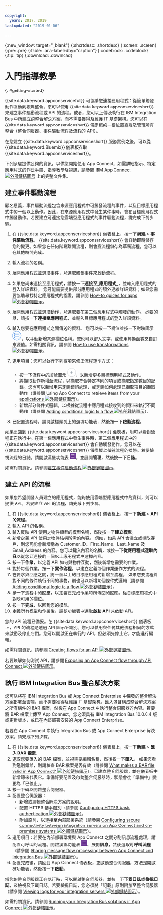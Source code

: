 ```yaml
---

copyright:
  years: 2017, 2019
lastupdated: "2019-02-06"

---
```


{:new_window: target="_blank"}
{:shortdesc: .shortdesc}
{:screen: .screen}
{:pre: .pre}
{:table: .aria-labeledby="caption"}
{:codeblock: .codeblock}
{:tip: .tip} 
{:download: .download}


# 入門指導教學
{: #getting-started}

{{site.data.keyword.appconservicefull}} 可協助您連接應用程式：從簡單觸發動作互動到複雜整合。您可以使用 {{site.data.keyword.appconserviceshort}} 來建立事件驅動流程或 API 的流程。或者，您可以上傳及執行在 IBM Integration Bus 中所建立的整合解決方案，而不需要獲得及維護 IT 基礎架構。您可以在 {{site.data.keyword.appconserviceshort}} 儀表板的一個位置查看及管理所有整合（整合伺服器、事件驅動流程及流程的 API）。 

在您建立 {{site.data.keyword.appconserviceshort}} 服務實例之後，可以從 {{site.data.keyword.Bluemix}} 儀表板存取 {{site.data.keyword.appconserviceshort}}。

下列步驟提供足夠的資訊，以供您開始使用 App Connect。如需詳細指示、特定應用程式的作法手冊、指導教學及視訊，請參閱 [IBM App Connect ![外部鏈結圖示](../../icons/launch-glyph.svg "外部鏈結圖示")](https://developer.ibm.com/integration/docs/app-connect/) 上的完整文件集。

## 建立事件驅動流程

顧名思義，事件驅動流程包含來源應用程式中可觸發流程的事件，以及目標應用程式中的一個以上動作。因此，在來源應用程式中發生某件事時，會在目標應用程式中觸發動作。若要建立可連接您雲端型應用程式的事件驅動流程，請完成下列步驟。
1.  在 {{site.data.keyword.appconserviceshort}} 儀表板上，按一下**新建** > **事件驅動流程**。
    {{site.data.keyword.appconserviceshort}} 會自動即時儲存您的變更。如果您在任何階段離開流程，則會將流程儲存為草稿流程，您可以在其他時間完成。
1.  輸入流程的名稱。
1.  展開應用程式並選取事件，以選取觸發事件來啟動流程。
1.  如果您尚未連接至應用程式，請按一下**連接至_應用程式_**，並輸入應用程式的登入詳細資料。
    您可能需要提供部分應用程式的額外連線詳細資料；如果您需要協助尋找特定應用程式的認證，請參閱 [How-to guides for apps ![外部鏈結圖示](../../icons/launch-glyph.svg "外部鏈結圖示")](https://developer.ibm.com/integration/docs/app-connect/how-to-guides-for-apps/)。
1.  展開應用程式並選取動作，以選取要在第二個應用程式中觸發的動作。
    必要的話，請按一下**連接至應用程式**，並輸入目標應用程式的登入詳細資料。
1. 輸入您要在應用程式之間傳送的資料。
    您可以按一下欄位並按一下對映圖示 ![對映圖示](/images/MappingIcon.jpg)，以手動新增來源欄位名稱。您也可以鍵入文字，或使用轉換函數來自訂來源值。如需相關資訊，請參閱 [How to use transformations ![外部鏈結圖示](../../icons/launch-glyph.svg "外部鏈結圖示")](https://developer.ibm.com/integration/docs/app-connect/faq/#faq_transforms)。
1. 選用項目：您可以執行下列事項來修正流程運作方式：
    * 按一下流程中的加號圖示 ![新增應用程式圖示](/images/AddApp.jpg)，以新增更多目標應用程式及動作。
    * 將擷取動作新增至流程，以擷取符合特定準則的項目或擷取指定數目的記錄。您也可以新增用來定義錯誤處理，或定義如何處理已擷取項目的擷取動作（請參閱 [Using App Connect to retrieve items from your applications ![外部鏈結圖示](../../icons/launch-glyph.svg "外部鏈結圖示")](https://developer.ibm.com/integration/docs/app-connect/tutorials-for-ibm-app-connect/using-ibm-app-connect-retrieve-items-applications/)）。
    * 新增部分條件式邏輯，以根據從流程中應用程式接收到的資料來執行不同動作（請參閱 [Adding conditional logic to a flow ![外部鏈結圖示](../../icons/launch-glyph.svg "外部鏈結圖示")](https://developer.ibm.com/integration/docs/app-connect/tutorials-for-ibm-app-connect/adding-conditional-logic-flow/)）。

1. 已配置流程時，請開啟標頭列上的選項功能表，然後按一下**啟動流程**。

如果您回到 {{site.data.keyword.appconserviceshort}} 儀表板，則可以看到流程正在執行中。在第一個應用程式中發生事件時，第二個應用程式中的 {{site.data.keyword.appconserviceshort}} 會自動觸發動作。您可以在 {{site.data.keyword.appconserviceshort}} 儀表板上檢視流程的狀態。若要檢視流程的日誌，請開啟漢堡功能表 ![漢堡功能表圖示](/images/HamburgerMenuSm.jpg)，並展開**管理**，然後按一下**日誌**。

如需相關資訊，請參閱[建立事件驅動流程 ![外部鏈結圖示](../../icons/launch-glyph.svg "外部鏈結圖示")](https://developer.ibm.com/integration/docs/app-connect/tutorials-for-ibm-app-connect/creating-event-driven-flow/)。

## 建立 API 的流程

如果您希望開發人員建立的應用程式，能夠使用雲端型應用程式中的資料，則可以提供 API。若要建立 API 的流程，請完成下列步驟。
1. 在 {{site.data.keyword.appconserviceshort}} 儀表板上，按一下**新建** > **API 的流程**。
1. 輸入 API 的名稱。
1. 輸入反映 API 使用之物件類型的模型名稱，然後按一下**建立模型**。
1. 新增定義 API 使用之物件結構所需的內容。
    例如，如果 API 會建立或擷取客戶，則您可能會新增稱為 Customer_ID、First_Name、Last_Name 及 Email_Address 的內容。您可以鍵入內容的名稱，或按一下**從應用程式選取內容**以從您已連接的一個以上應用程式中選擇內容。
1. 按一下**作業**，以定義 API 如何與物件互動，然後新增您需要的作業。 
1. 對於每個作業，按一下**實作流程**，以建立定義每個作業運作方式的流程。 
1. 在要求與回應之間，將一個以上的目標應用程式新增至流程。
    如果您要流程針對不同的條件執行不同的事物，則也可以新增某個條件式邏輯（請參閱 [Adding conditional logic to a flow ![外部鏈結圖示](../../icons/launch-glyph.svg "外部鏈結圖示")](https://developer.ibm.com/integration/docs/app-connect/tutorials-for-ibm-app-connect/adding-conditional-logic-flow/)）。
1. 按一下流程中的**回應**，以定義在完成作業時所傳回的回應。從目標應用程式中對映可用的欄位。 
1. 按一下**完成**，以回到您的模型。
1. 定義所有模型和作業後，請從功能表中選取**啟動 API** 來啟動 API。 

您的 API 流程已備妥。在 {{site.data.keyword.appconserviceshort}} 儀表板上，API 的流程是透過 API 圖示所識別。您可以使用與任何其他流程相同的方式來啟動及停止它們。您可以開啟正在執行的 API，但必須先停止它，才能進行編輯。

如需相關資訊，請參閱 [Creating flows for an API ![外部鏈結圖示](../../icons/launch-glyph.svg "外部鏈結圖示")](https://developer.ibm.com/integration/docs/app-connect/tutorials-for-ibm-app-connect/creating-flows-api/)。

若要瞭解如何測試 API，請參閱 [Exposing an App Connect flow through API Connect ![外部鏈結圖示](../../icons/launch-glyph.svg "外部鏈結圖示")](https://developer.ibm.com/integration/blog/2017/08/29/exposing-app-connect-flow-api-connect/)。


## 執行 IBM Integration Bus 整合解決方案

您可以將在 IBM Integration Bus 或 App Connect Enterprise 中開發的整合解決方案部署至雲端，而不需要獲得及維護 IT 基礎架構。匯入包含構成整合解決方案之所有構件的 BAR 檔案，然後在 App Connect 中執行整合伺服器的內容。若要將 BAR 檔案上傳至 App Connect，您必須具有 IBM Integration Bus 10.0.0.4 版或更新版本，或已在內部部署安裝的 App Connect Enterprise。

若要在 App Connect 中執行 Integration Bus 或 App Connect Enterprise 解決方案，請完成下列步驟。
1. 在 {{site.data.keyword.appconserviceshort}} 儀表板上，按一下**新建** > **匯入 BAR 檔案**。
1. 選取您要匯入的 BAR 檔案，並視需要編輯名稱，然後按一下**匯入**。
    如果您看到鑑別錯誤，則請檢查 BAR 檔案是否有效（請參閱 [What makes a BAR file valid in App Connect? ![外部鏈結圖示](../../icons/launch-glyph.svg "外部鏈結圖示")](https://developer.ibm.com/integration/docs/app-connect/tutorials-for-ibm-app-connect/running-your-ibm-integration-bus-solutions-in-ibm-app-connect-enterprise-beta-plan/what-makes-a-bar-file-valid-for-app-connect-app-connect-enterprise-beta)）。已建立整合伺服器，並在儀表板中新增磚來代表它。準備好要配置及啟動整合伺服器時，狀態會從「準備中」變更為「已停止」。 
1. 按一下磚以開啟整合伺服器。
1. 配置整合伺服器：
    * 新增或編輯整合解決方案的說明。
    * 配置 HTTPS 基本鑑別（請參閱 [Configuring HTTPS basic authentication ![外部鏈結圖示](../../icons/launch-glyph.svg "外部鏈結圖示")](https://developer.ibm.com/integration/docs/app-connect/tutorials-for-ibm-app-connect/running-your-ibm-integration-bus-solutions-in-ibm-app-connect-enterprise-beta-plan/configuring-https-basic-authentication-app-connect-enterprise-beta)）。
    * 附加原則，以連接至內部部署系統（請參閱 [Configuring secure connectivity between integration servers on App Connect and on-premises systems ![外部鏈結圖示](../../icons/launch-glyph.svg "外部鏈結圖示")](https://developer.ibm.com/integration/docs/app-connect/tutorials-for-ibm-app-connect/running-your-ibm-integration-bus-solutions-in-ibm-app-connect-enterprise-beta-plan/configuring-secure-connectivity-between-integration-servers-on-app-connect-and-on-premises-systems-app-connect-enterprise-beta)）。
1. 選用項目：若要在內部部署環境與 App Connect 之間分割訊息流程處理，請配置可呼叫的流程。開啟漢堡功能表 ![「漢堡功能表」圖示](/images/HamburgerMenuSm.jpg)、展開**訊息**，然後選取**可呼叫流程**（請參閱 [Sharing message flow processing between App Connect and Integration Bus ![外部鏈結圖示](../../icons/launch-glyph.svg "外部鏈結圖示")](https://developer.ibm.com/integration/docs/app-connect/tutorials-for-ibm-app-connect/running-your-ibm-integration-bus-solutions-in-ibm-app-connect-enterprise-beta-plan/sharing-message-flow-processing-between-app-connect-and-integration-bus-app-connect-enterprise-beta)）。
1. 配置完成後，請回到 App Connect 儀表板，並啟動整合伺服器，方法是開啟磚功能表，然後按一下**啟動**。

當您的整合伺服器正在執行時，可以開啟整合伺服器，並按一下**下載日誌**或**檢視日誌**，來檢視及下載日誌。若要檢視日誌，您必須將「記載」原則附加至整合伺服器（請參閱 [Viewing logs for your integration servers ![外部鏈結圖示](../../icons/launch-glyph.svg "外部鏈結圖示")](https://developer.ibm.com/integration/docs/app-connect/tutorials-for-ibm-app-connect/running-your-ibm-integration-bus-solutions-in-ibm-app-connect-enterprise-beta-plan/viewing-logs-for-your-integration-servers-in-app-connect-enterprise-beta)）。

如需相關資訊，請參閱 [Running your Integration Bus solutions in App Connect ![外部鏈結圖示](../../icons/launch-glyph.svg "外部鏈結圖示")](https://developer.ibm.com/integration/docs/app-connect/tutorials-for-ibm-app-connect/running-your-ibm-integration-bus-solutions-in-ibm-app-connect-enterprise-beta-plan)。

